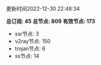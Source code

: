 更新时间2022-12-30 22:48:34

**总订阅: 45**
**总节点: 809**
**有效节点: 173**
- ssr节点: 3
- v2ray节点: 150
- trojan节点: 6
- ss节点: 14
